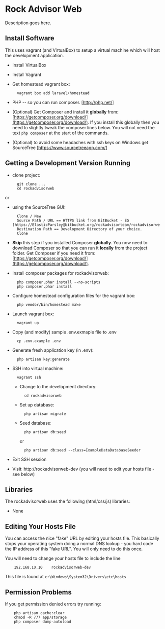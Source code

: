 # Rock Advisor Web #

Description goes here.


## Install Software ##

This uses vagrant (and VirtualBox) to setup a virtual machine which will host the development application.

* Install VirtualBox
* Install Vagrant
* Get homestead vagrant box:

        vagrant box add laravel/homestead

* PHP -- so you can run composer. [http://php.net/]
* (Optional) Get Composer and install it **globally** from: [https://getcomposer.org/download/](https://getcomposer.org/download/). If you install this globally then you need to slightly tweak the composer lines below. You will not need the text `php composer` at the start of the commands.
* (Optional) to avoid some headaches with ssh keys on Windows get SourceTree [https://www.sourcetreeapp.com/]

## Getting a Development Version Running ##

* clone project:

        git clone ...
        cd rockadvisorweb
or

* using the SourceTree GUI:

        Clone / New
        Source Path / URL == HTTPS link from BitBucket - EG [https://ElasticParsley@bitbucket.org/rockadvisorteam/rockadvisorweb.git]
        Destination Path == Development Directory of your choice.
        Clone

* **Skip** this step if you installed Composer **globally**. You now need to download Composer so that you can run it **locally** from the project folder. Get Composer if you need it from: [https://getcomposer.org/download/](https://getcomposer.org/download/).

* Install composer packages for rockadvisorweb:

        php composer.phar install --no-scripts
        php composer.phar install

* Configure homestead configuration files for the vagrant box:

        php vendor/bin/homestead make

* Launch vagrant box:

        vagrant up

* Copy (and modify) sample .env.exmaple file to .env

        cp .env.example .env

* Generate fresh application key (in .env):

        php artisan key:generate

* SSH into virtual machine:

        vagrant ssh

    * Change to the development directory:

            cd rockadvisorweb

    * Set up database:

            php artisan migrate

    * Seed database:

            php artisan db:seed

        or

            php artisan db:seed --class=ExampleDataDatabaseSeeder

* Exit SSH session
* Visit:
        http://rockadvisorweb-dev (you will need to edit your hosts file - see below)

## Libraries ##

The rockadvisorweb uses the following (html/css/js) libraries:
* None

## Editing Your Hosts File ##

You can access the nice "fake" URL by editing your hosts file. This basically stops your operating system doing a normal DNS lookup - you hard code the IP address of this "fake URL". You will only need to do this once.

You will need to change your hosts file to include the line

        192.168.10.10    rockadvisorweb-dev

This file is found at `c:\Windows\System32\Drivers\etc\hosts`

## Permission Problems ##

If you get permission denied errors try running:

        php artisan cache:clear 
        chmod -R 777 app/storage 
        php composer dump-autoload